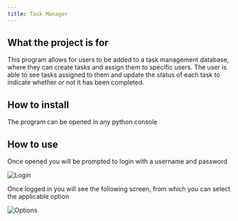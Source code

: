 ```yaml
---
title: Task Manager
---
```


## What the project is for
This program allows for users to be added to a task management database, where they can create tasks and assign them to specific users. The user is able to see tasks assigned to them and update the status of each task to indicate whether or not it has been completed.


## How to install
The program can be opened in any python console

## How to use
Once opened you will be prompted to login with a username and password

![Login](https://github.com/bradleytito/Task2/assets/142005457/f38e2e6d-966b-4549-b84b-4c47ee173341)

Once logged in you will see the following screen, from which you can select the applicable option

![Options](https://github.com/bradleytito/Task2/assets/142005457/eaf95490-f913-4d45-a731-9d40355ea231)

